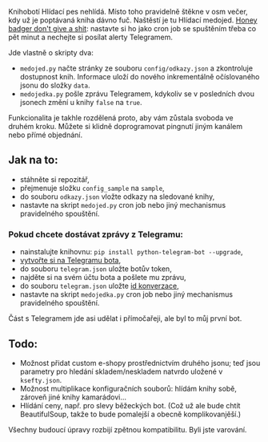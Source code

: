 Knihobotí Hlídací pes nehlídá. Místo toho pravidelně štěkne v osm večer, kdy už je poptávaná kniha dávno fuč. Naštěstí je tu Hlídací medojed. [Honey badger don't give a shit](https://www.youtube.com/watch?v=4r7wHMg5Yjg): nastavte si ho jako cron job se spuštěním třeba co pět minut a nechejte si posílat alerty Telegramem.

Jde vlastně o skripty dva:

- ```medojed.py``` načte stránky ze souboru ```config/odkazy.json``` a zkontroluje dostupnost knih. Informace uloží do nového inkrementálně očíslovaného jsonu do složky ```data```.
- ```medojedka.py``` pošle zprávu Telegramem, kdykoliv se v posledních dvou jsonech změní u knihy ```false``` na ```true```.

Funkcionalita je takhle rozdělená proto, aby vám zůstala svoboda ve druhém kroku. Můžete si klidně doprogramovat pingnutí jiným kanálem nebo přímé objednání.

## Jak na to:

- stáhněte si repozitář,
- přejmenuje složku ```config_sample``` na ```sample```,
- do souboru ```odkazy.json``` vložte odkazy na sledované knihy,
- nastavte na skript ```medojed.py``` cron job nebo jiný mechanismus pravidelného spouštění.

### Pokud chcete dostávat zprávy z Telegramu:

- nainstalujte knihovnu: ```pip install python-telegram-bot --upgrade```,
- [vytvořte si na Telegramu bota](https://core.telegram.org/bots#how-do-i-create-a-bot), 
- do souboru ```telegram.json``` uložte botův token,
- najděte si na svém účtu bota a pošlete mu zprávu,
- do souboru ```telegram.json``` uložte [id konverzace](https://gist.github.com/nafiesl/4ad622f344cd1dc3bb1ecbe468ff9f8a),
- nastavte na skript ```medojedka.py``` cron job nebo jiný mechanismus pravidelného spouštění.

Část s Telegramem jde asi udělat i přímočařeji, ale byl to můj první bot.

## Todo:

- Možnost přidat custom e-shopy prostřednictvím druhého jsonu; teď jsou parametry pro hledání skladem/neskladem natvrdo uložené v ```ksefty.json```.
- Možnost multiplikace konfiguračních souborů: hlídám knihy sobě, zároveň jiné knihy kamarádovi…
- Hlídání ceny, např. pro slevy běžeckých bot. (Což už ale bude chtít BeautifulSoup, takže to bude pomalejší a obecně komplikovanjěší.)

Všechny budoucí úpravy rozbijí zpětnou kompatibilitu. Byli jste varování.